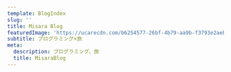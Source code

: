 ```yaml
---
template: BlogIndex
slug: ''
title: Misara Blog
featuredImage: 'https://ucarecdn.com/b6254577-26bf-4b79-aa9b-f3793e2aebdc/'
subtitle: プログラミング×旅
meta:
  description: プログラミング、旅
  title: MisaraBlog
---
```


